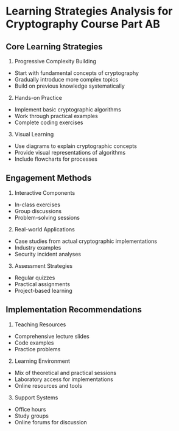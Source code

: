 # Learning Strategies Analysis for Cryptography Course Part AB

## Core Learning Strategies

1. Progressive Complexity Building
- Start with fundamental concepts of cryptography
- Gradually introduce more complex topics
- Build on previous knowledge systematically

2. Hands-on Practice
- Implement basic cryptographic algorithms
- Work through practical examples
- Complete coding exercises

3. Visual Learning
- Use diagrams to explain cryptographic concepts
- Provide visual representations of algorithms
- Include flowcharts for processes

## Engagement Methods

1. Interactive Components
- In-class exercises
- Group discussions
- Problem-solving sessions

2. Real-world Applications
- Case studies from actual cryptographic implementations
- Industry examples
- Security incident analyses

3. Assessment Strategies
- Regular quizzes
- Practical assignments
- Project-based learning

## Implementation Recommendations

1. Teaching Resources
- Comprehensive lecture slides
- Code examples
- Practice problems

2. Learning Environment
- Mix of theoretical and practical sessions
- Laboratory access for implementations
- Online resources and tools

3. Support Systems
- Office hours
- Study groups
- Online forums for discussion
